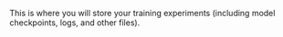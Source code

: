 This is where you will store your training experiments (including model checkpoints, logs, and other files).